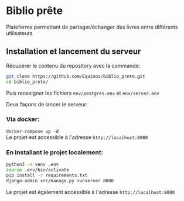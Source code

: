 # Biblio prête  
Plateforme permettant de partager/échanger des livres entre différents utilisateurs  

## Installation et lancement du serveur  
Récupérer le contenu du repository avec la commande:  
``` bash
git clone https://github.com/Equinoz/biblio_prete.git
cd biblio_prete/
```
Puis renseigner les fichiers `env/postgres.env` et `env/server.env`  

Deux façons de lancer le serveur:  
### Via docker:  
`docker-compose up -d`  
Le projet est accessible à l'adresse `http://localhost:8000`  

### En installant le projet localement:  
``` bash
python3 -m venv .env
source .env/bin/activate
pip install -r requirements.txt
django-admin src/manage.py runserver 8000
```
Le projet est également accessible à l'adresse `http://localhost:8000`  